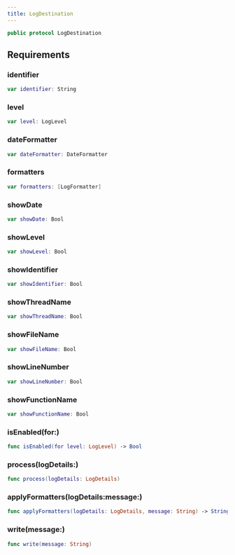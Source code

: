 ```yaml
---
title: LogDestination
---
```


``` swift
public protocol LogDestination 
```

## Requirements

### identifier

``` swift
var identifier: String 
```

### level

``` swift
var level: LogLevel 
```

### dateFormatter

``` swift
var dateFormatter: DateFormatter 
```

### formatters

``` swift
var formatters: [LogFormatter] 
```

### showDate

``` swift
var showDate: Bool 
```

### showLevel

``` swift
var showLevel: Bool 
```

### showIdentifier

``` swift
var showIdentifier: Bool 
```

### showThreadName

``` swift
var showThreadName: Bool 
```

### showFileName

``` swift
var showFileName: Bool 
```

### showLineNumber

``` swift
var showLineNumber: Bool 
```

### showFunctionName

``` swift
var showFunctionName: Bool 
```

### isEnabled(for:​)

``` swift
func isEnabled(for level: LogLevel) -> Bool
```

### process(logDetails:​)

``` swift
func process(logDetails: LogDetails)
```

### applyFormatters(logDetails:​message:​)

``` swift
func applyFormatters(logDetails: LogDetails, message: String) -> String
```

### write(message:​)

``` swift
func write(message: String)
```
